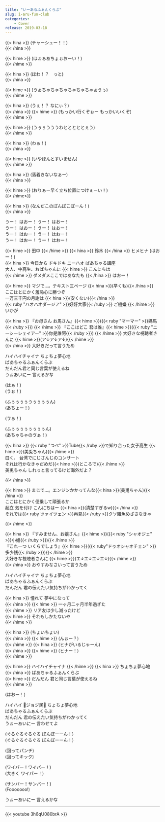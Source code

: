 ```yaml
---
title: "いーあるふぁんくらぶ"
slug: i-aru-fun-club
categories:
    - Cover
release: 2019-03-18
---
```


{{< hina >}}
(チャーシュー！！)  
{{< /hina >}}

{{< hime >}}
(ほぉぁあちょぉおーい！)  
{{< /hime >}}

{{< hina >}}
(ほわ！？　っと)  
{{< /hina >}}

{{< hime >}}
(うぁちゃちゃちゃちゃちゃちゃぁうぅ)  
{{< /hime >}}

{{< hina >}}
(うぇ！？ なにぃ？)  
{{< /hina >}}
{{< hime >}}
(もっかい行くぞぉー もっかいいくぞ)  
{{< /hime >}}

{{< hime >}}
(うぅぅうううわとととととぇう)  
{{< /hime >}}

{{< hina >}}
(わぁ！)  
{{< /hina >}}

{{< hime >}}
(いやほんとすいません)  
{{< /hime >}}

{{< hina >}}
(落着きないなぁー)  
{{< /hina >}}

{{< hime >}}
(おりぁー早く立ち位置につけぇーい！)  
{{< /hime>}}

{{< hina >}}
(なんだこのぽんぽこぽーん！)  
{{< /hina >}}

うー！ はおー！ うー！ はおー！  
うー！ はおー！ うー！ はおー！  
うー！ はおー！ うー！ はおー！  
うー！ はおー！ うー！ はおー！  

{{< hime >}}
田中 
{{< /hime >}}
{{< hina >}}
鈴木 
{{< /hina >}}
ヒメヒナ (はおー！)  
{{< hina >}}
今日から ドキドキ ニーハオ ばあちゃる講座  
大人、中高生、おばちゃんに 
{{< hime >}}
こんにちは  
{{< /hime >}}
ダメダメここではあなたも 
{{< /hina >}}
はおー！  

{{< hime >}}
マジで…。テキスト三ページ {{< hina >}}(早くも){{< /hina >}}  
ここはとにかく羞恥心に勝つぞ  
一万三千円の月謝は {{< hina >}}(安くない){{< /hina >}}  
{{< ruby "ハオハオダージア" >}}好好大家{{< /ruby >}} ご機嫌 
{{< /hime >}}
いかが  

{{< hina >}}
『お母さん お馬さん』{{< hime >}}({{< ruby "マーマー" >}}媽馬{{< /ruby >}})  {{< /hime >}}
『ここはどこ 君は誰』{{< hime >}}({{< ruby "ニーシーシェイアー" >}}你是誰阿{{< /ruby >}})  {{< /hime >}}
大好きな視聴者さんに {{< hime >}}(ア↓ア↓ア↓){{< /hime >}}  
{{< /hina >}}
大好きだって言うため  

ハイハイチャイナ ちょちょ夢心地  
ばあちゃるふぁんくらぶ  
だんだん君と同じ言葉が使えるね  
うぉあいにー 言えるかな  

(はぁ！)  
(うぉ！)  

(ふぅぅぅぅうぅぅぅぅん)  
(あちょー！)  

(ゔぁ！)

(ふぅぅぅぅぅぅぅぅん)  
(あちゃちゃのゔぁ！)  

{{< hina >}}
{{< ruby "つべ" >}}Tube{{< /ruby >}}で知り合った女子高生 {{< hime >}}(美兎ちゃん){{< /hime >}}  
曰く、 台湾でにじさんじのコンサート  
それは行かなきゃだめだ{{< hime >}}(ところで){{< /hime >}}  
美兎ちゃん しれっと言ってるけど海外だよ？  

{{< /hina >}}

{{< hime >}}
まじで…。エンジンかかってんな{{< hina >}}(美兎ちゃん){{< /hina >}}  
ここはとにかく便乗して頑張るか  
起立 気を付け こんにちはー {{< hina >}}(清楚すぎるw){{< /hina >}}  
それでは{{< ruby ツァイツェン >}}再見{{< /ruby >}}クソ雑魚めざさなきゃ  

{{< /hime >}}

{{< hina >}}
『すみません、お嬢さん』{{< hime >}}({{< ruby "シャオジェ" >}}小姐{{< /ruby >}}){{< /hime >}}  
『これ一つ いくらでしょう』{{< hime >}}({{< ruby"ドゥオシャオチェン" >}}多少銭{{< /ruby >}}){{< /hime >}}  
大好きな視聴者さんに {{< hime >}}(エ↓エ↓エ↓エ↓){{< /hime >}}  
{{< /hina >}}
おやすみなさいって言うため  

ハイハイチャイナ ちょちょ夢心地  
ばあちゃるふぁんくらぶ  
だんだん 君の伝えたい気持ちがわかってく  

{{< hina >}}
憧れて 夢中になって  
{{< /hina >}}
{{< hime >}}
一ヶ月二ヶ月半年過ぎた  
{{< /hime >}}
リア友は少し減ったけど  
{{< hime >}}
それもしかたないや  
{{< /hime >}}

{{< hina >}}
(ちょいちょい)  
{{< /hina >}}
{{< hime >}}
(んぉー？)  
{{< /hime >}}
{{< hina >}}
(ヒナがいるじゃーん)  
{{< /hina >}}
{{< hime >}}
(ヒナー！)  
{{< /hime >}}

{{< hime >}}
ハイハイチャイナ 
{{< /hime >}}
{{< hina >}}
ちょちょ夢心地  
{{< /hina >}}
ばあちゃるふぁんくらぶ  
{{< hime >}}
だんだん 君と同じ言葉が使えるね  
{{< /hime >}}

(はおー！)  

ハイハイ 🥕ジョジ民🥕 ちょちょ夢心地  
ばあちゃるふぁんくらぶ  
だんだん 君の伝えたい気持ちがわかってく  
うぉーあいにー 言わせてよ  

(ぐるぐるぐるぐる ぼんぼーーん！)  
(ぐるぐるぐるぐる ぼんぼーーん！)  

(回ってパンチ)  
(回ってキック)  

(ワイパー！ワイパー！)  
(大きく ワイパー！)  

(サンバー！サンバー！)  
(Fooooooo!)  

うぉーあいにー 言えるかな  

---

{{< youtube 3h6qU080brA >}}